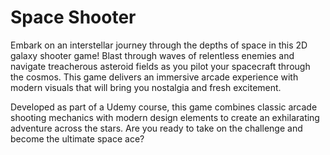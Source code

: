# Space Shooter

Embark on an interstellar journey through the depths of space in this 2D galaxy shooter game! 
Blast through waves of relentless enemies and navigate treacherous asteroid fields as you pilot your spacecraft through the cosmos. 
This game delivers an immersive arcade experience with modern visuals that will bring you nostalgia and fresh excitement. 

Developed as part of a Udemy course, this game combines classic arcade shooting mechanics with modern design elements 
to create an exhilarating adventure across the stars. Are you ready to take on the challenge and become the ultimate space ace?
